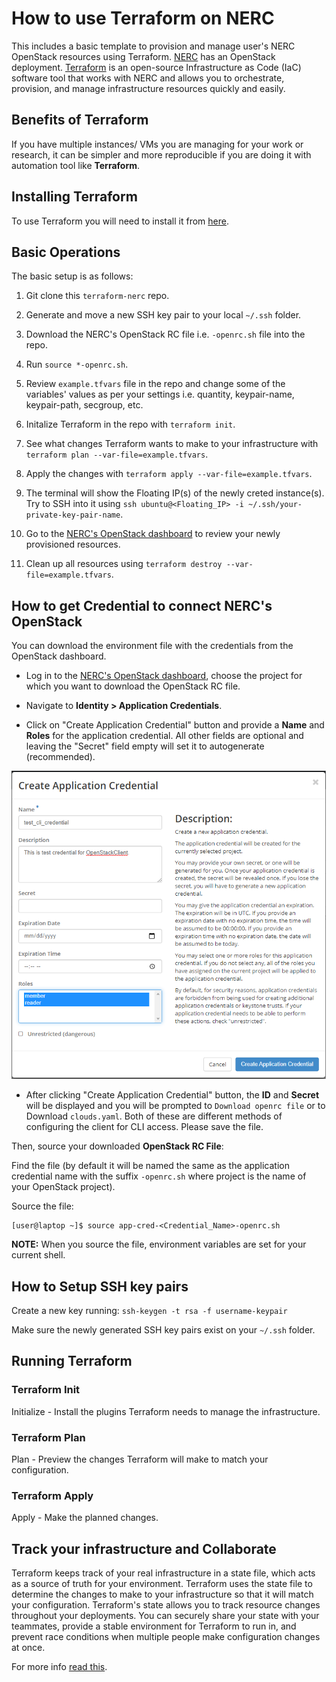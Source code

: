 # How to use Terraform on NERC

This includes a basic template to provision and manage user's NERC OpenStack resources using Terraform.
[NERC](https://stack.nerc.mghpcc.org) has an OpenStack deployment.
[Terraform](https://www.hashicorp.com/products/terraform/infrastructure-as-code)
is an open-source Infrastructure as Code (IaC) software tool that works
with NERC and allows you to orchestrate, provision, and manage infrastructure
resources quickly and easily.

## Benefits of Terraform

If you have multiple instances/ VMs you are managing for your work or research,
it can be simpler and more reproducible if you are doing it with automation tool
like **Terraform**.

## Installing Terraform

To use Terraform you will need to install it from [here](https://www.terraform.io/downloads).

## Basic Operations

The basic setup is as follows:

1. Git clone this `terraform-nerc` repo.

2. Generate and move a new SSH key pair to your local `~/.ssh` folder.

3. Download the NERC's OpenStack RC file i.e. `-openrc.sh` file into the repo.

4. Run `source *-openrc.sh`.

5. Review `example.tfvars` file in the repo and change some of the variables' values as per your settings i.e. quantity, keypair-name, keypair-path, secgroup, etc.

6. Initalize Terraform in the repo with `terraform init`.

7. See what changes Terraform wants to make to your infrastructure with `terraform plan --var-file=example.tfvars`.

8. Apply the changes with `terraform apply --var-file=example.tfvars`.

9. The terminal will show the Floating IP(s) of the newly creted instance(s). Try to SSH into it using `ssh ubuntu@<Floating_IP> -i ~/.ssh/your-private-key-pair-name`.

10. Go to the [NERC's OpenStack dashboard](https://stack.nerc.mghpcc.org) to review your newly provisioned resources.

11. Clean up all resources using `terraform destroy --var-file=example.tfvars`.

## How to get Credential to connect NERC's OpenStack

You can download the environment file with the credentials from the OpenStack dashboard.

- Log in to the [NERC's OpenStack dashboard](https://stack.nerc.mghpcc.org), choose the project for which you want to download the OpenStack RC file.

- Navigate to **Identity > Application Credentials**.

- Click on "Create Application Credential" button and provide a **Name** and **Roles** for the application credential. All other fields are optional and leaving the "Secret" field empty will set it to autogenerate (recommended).

![Application Credentials Setup](images/openstack_cli_cred.png)

- After clicking "Create Application Credential" button, the **ID** and **Secret** will be displayed and you will be prompted to `Download openrc file` or to Download `clouds.yaml`. Both of these are different methods of configuring the client for CLI access. Please save the file.

Then, source your downloaded **OpenStack RC File**:

Find the file (by default it will be named the same as the application credential name with the suffix `-openrc.sh` where project is the name of your OpenStack project).

Source the file:

    [user@laptop ~]$ source app-cred-<Credential_Name>-openrc.sh

**NOTE:** When you source the file, environment variables are set for your current shell.

## How to Setup SSH key pairs

Create a new key running: `ssh-keygen -t rsa -f username-keypair`

Make sure the newly generated SSH key pairs exist on your `~/.ssh` folder.

## Running Terraform

### Terraform Init

Initialize - Install the plugins Terraform needs to manage the infrastructure.

### Terraform Plan

Plan - Preview the changes Terraform will make to match your configuration.

### Terraform Apply

Apply - Make the planned changes.

## Track your infrastructure and Collaborate

Terraform keeps track of your real infrastructure in a state file, which acts as
a source of truth for your environment. Terraform uses the state file to determine
the changes to make to your infrastructure so that it will match your configuration.
Terraform's state allows you to track resource changes throughout your deployments.
You can securely share your state with your teammates, provide a stable environment
for Terraform to run in, and prevent race conditions when multiple people make
configuration changes at once.

For more info [read this](https://nerc-project.github.io/nerc-docs/openstack/advanced-openstack-topics/terraform/terraform-on-NERC/).
